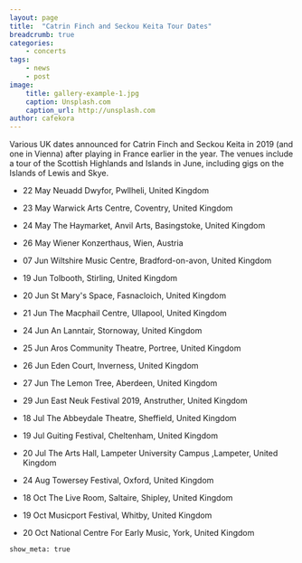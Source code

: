 ```yaml
---
layout: page
title:  "Catrin Finch and Seckou Keita Tour Dates"
breadcrumb: true
categories:
    - concerts
tags:
    - news
    - post
image:
    title: gallery-example-1.jpg
    caption: Unsplash.com
    caption_url: http://unsplash.com
author: cafekora
---
```

Various UK dates announced for Catrin Finch and Seckou Keita in 2019 (and one in Vienna) after playing in France earlier in the year. The venues include a tour of the Scottish Highlands and Islands in June, including gigs on the Islands of Lewis and Skye.

- 22 May Neuadd Dwyfor, Pwllheli, United Kingdom
- 23 May Warwick Arts Centre,  Coventry, United Kingdom
- 24 May The Haymarket, Anvil Arts, Basingstoke, United Kingdom
- 26 May Wiener Konzerthaus, Wien, Austria
 
- 07 Jun Wiltshire Music Centre, Bradford-on-avon, United Kingdom

- 19 Jun Tolbooth, Stirling, United Kingdom
- 20 Jun St Mary's Space, Fasnacloich, United Kingdom
- 21 Jun The Macphail Centre, Ullapool, United Kingdom
- 24 Jun An Lanntair, Stornoway, United Kingdom
- 25 Jun Aros Community Theatre, Portree, United Kingdom
- 26 Jun Eden Court, Inverness, United Kingdom
- 27 Jun The Lemon Tree, Aberdeen, United Kingdom
- 29 Jun East Neuk Festival 2019, Anstruther, United Kingdom
 
- 18 Jul  The Abbeydale Theatre, Sheffield, United Kingdom
- 19 Jul Guiting Festival, Cheltenham, United Kingdom
- 20 Jul The Arts Hall, Lampeter University Campus ,Lampeter, United Kingdom
 
- 24 Aug Towersey Festival, Oxford, United Kingdom
 
- 18 Oct The Live Room, Saltaire, Shipley, United Kingdom
- 19 Oct Musicport Festival, Whitby, United Kingdom
- 20 Oct National Centre For Early Music, York,  United Kingdom

<!--more-->

~~~
show_meta: true
~~~
